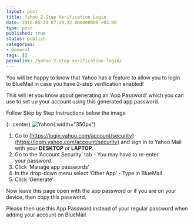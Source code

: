 ```yaml
---
layout: post
title: Yahoo 2-Step Verification Login
date: 2016-05-24 07:29:22.000000000 +03:00
type: post
published: true
status: publish
categories:
- General
tags: []
permalink: /yahoo-2-step-verification-login/
---
```


You will be happy to know that Yahoo has a feature to allow you to login to BlueMail in case you have 2-step verification enabled!

This will let you know about generating an ‘App Password’ which you can use to set up your account using this generated app password.

Follow Step by Step Instructions below the image

{: .center}
![Yahoo](/assets/GIF_Yahoo.gif){:width="350px"}

1. Go to [https://login.yahoo.com/account/security](https://login.yahoo.com/account/security) and sign in to Yahoo Mail with your **DESKTOP** or **LAPTOP**.
2. Go to the ‘Account Security’ tab - You may have to re-enter your password.
3. Click ‘Manage app passwords’
4. In the drop-down menu select ‘Other App’ - Type in BlueMail
5. Click ‘Generate’

Now leave this page open with the app password or if you are on your device, then copy this password.

Please then use this App Password instead of your regular password when adding your account on BlueMail